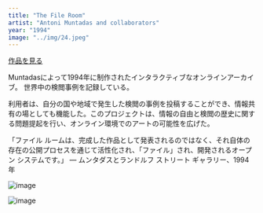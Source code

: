 ```yaml
---
title: "The File Room"
artist: "Antoni Muntadas and collaborators"
year: "1994"
image: "../img/24.jpeg"
---
```


[作品を見る](https://sites.rhizome.org/anthology/thefileroom.html)

Muntadasによって1994年に制作されたインタラクティブなオンラインアーカイブ。
世界中の検閲事例を記録している。

利用者は、自分の国や地域で発生した検閲の事例を投稿することができ、情報共有の場としても機能した。このプロジェクトは、情報の自由と検閲の歴史に関する問題提起を行い、オンライン環境でのアートの可能性を広げた。

「ファイル ルームは、完成した作品として発表されるのではなく、それ自体の存在の公開プロセスを通じて活性化され、「ファイル」され、開発されるオープン システムです。」
— ムンタダスとランドルフ ストリート ギャラリー、1994 年

![image](https://d1v7jayx2s9clc.cloudfront.net/user/pages/05.the-file-room/67e4fd98386744f08124232b760f3d22.jpg "アントニ・ムンタダス、ファイルルーム、インスタレーションビュー、1994年")

![image](https://d1v7jayx2s9clc.cloudfront.net/user/pages/05.the-file-room/Selection_947%20(1).png "The File Roomからのマップ インターフェイス。")